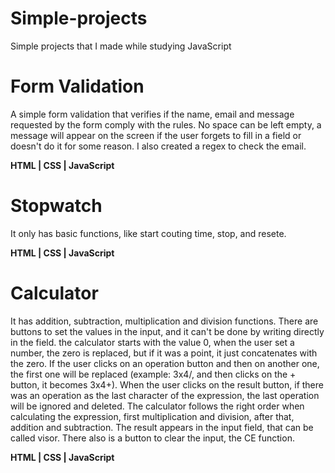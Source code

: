 # Simple-projects
Simple projects that I made while studying JavaScript

# Form Validation

A simple form validation that verifies if the name, email and message requested by the form comply with the rules. No space can be left empty, a message will appear on the screen if the user forgets to fill in a field or doesn't do it for some reason. I also created a regex to check the email.

**HTML | CSS | JavaScript**

# Stopwatch

It only has basic functions, like start couting time, stop, and resete.

**HTML | CSS | JavaScript**

# Calculator

It has addition, subtraction, multiplication and division functions. There are buttons to set the values in the input, and it can't be done by writing directly in the field. the calculator starts with the value 0, when the user set a number, the zero is replaced, but if it was a point, it just concatenates with the zero. If the user clicks on an operation button and then on another one, the first one will be replaced (example: 3x4/, and then clicks on the + button, it becomes 3x4+). When the user clicks on the result button, if there was an operation as the last character of the expression, the last operation will be ignored and deleted. The calculator follows the right order when calculating the expression, first multiplication and division, after that, addition and subtraction. The result appears in the input field, that can be called visor. There also is a button to clear the input, the CE function.

**HTML | CSS | JavaScript**

